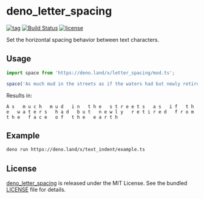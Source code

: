 # deno_letter_spacing

[![tag](https://img.shields.io/github/release/justjavac/deno_letter_spacing)](https://github.com/justjavac/deno_letter_spacing/releases)
[![Build Status](https://github.com/justjavac/deno_letter_spacing/workflows/ci/badge.svg?branch=master)](https://github.com/justjavac/deno_letter_spacing/actions)
[![license](https://img.shields.io/github/license/justjavac/deno_letter_spacing)](https://github.com/justjavac/deno_letter_spacing/blob/master/LICENSE)

Set the horizontal spacing behavior between text characters.

## Usage

```js
import space from 'https://deno.land/x/letter_spacing/mod.ts';

space('As much mud in the streets as if the waters had but newly retired from the face of the earth', 1);
```

Results in:

```
A s   m u c h   m u d   i n   t h e   s t r e e t s   a s   i f   t h e   w a t e r s   h a d   b u t   n e w l y   r e t i r e d   f r o m   t h e   f a c e   o f   t h e   e a r t h
```

## Example

```bash
deno run https://deno.land/x/text_indent/example.ts
```

## License

[deno_letter_spacing](https://github.com/justjavac/deno_letter_spacing) is released under the MIT License. See the bundled [LICENSE](./LICENSE) file for details.

